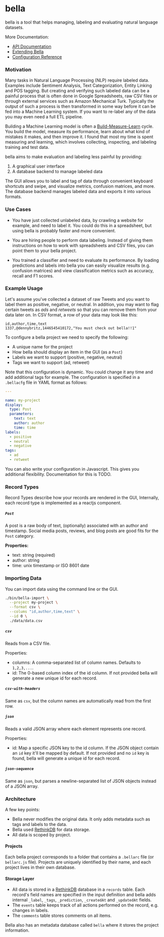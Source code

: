 # bella

bella is a tool that helps managing, labeling and evaluating natural language datasets.

More Documentation:

- [API Documentation](doc/api.md)
- [Extending Bella](doc/extending.md)
- [Configuration Reference](doc/configuration-reference.md)

### Motivation

Many tasks in Natural Language Processing (NLP) require labeled data. Examples include Sentiment Analysis, Text Categorization, Entity Linking and POS tagging. But creating and verifying such labeled data can be a painful process that is often done in Google Spreadsheets, raw CSV files or through external services such as Amazon Mechanical Turk. Typically the output of such a process is then transformed in some way before it can be fed into a Machine Learning system. If you want to re-label any of the data you may even need a full ETL pipeline.

Building a Machine Learning model is often a [Build-Measure-Learn](http://steveblank.com/2015/05/06/build-measure-learn-throw-things-against-the-wall-and-see-if-they-work/) cycle. You build the model, measure its performance, learn about what kind of mistakes it makes, and then improve it. I found that most my time is spent measuring and learning, which involves collecting, inspecting, and labeling training and test data.

bella aims to make evaluation and labeling less painful by providing: 

1. A graphical user interface
2. A database backend to manage labeled data

The GUI allows you to label and tag of data through convenient keyboard shortcuts and swipe, and visualize metrics, confusion matrices, and more. The database backend manages labeled data and exports it into various formats.

### Use Cases

- You have just collected unlabeled data, by crawling a website for example, and need to label it. You could do this in a spreadsheet, but using bella is probably faster and more convenient.

- You are hiring people to perform data labeling. Instead of giving them instructions on how to work with spreadsheets and CSV files, you can point them to your bella project.

- You trained a classifier and need to evaluate its performance. By loading predictions and labels into bella you can easily visualize results (e.g. confusion matrices) and view classification metrics such as accuracy, recall and F1 scores.

### Example Usage

Let's assume you've collected a dataset of raw Tweets and you want to label them as positive, negative, or neutral. In addition, you may want to flag certain tweets as  *ads* and *retweets* so that you can remove them from your data later on. In CSV format, a row of your data may look like this:

```
id,author,time,text
1337,@dennybritz,1446545410172,"You must check out bella!!1"
```

To configure a bella project we need to specify the following:

- A unique name for the project
- How bella should display an item in the GUI (as a `Post`)
- Labels we want to support (positive, negative, neutral)
- Tags we want to support (ad, retweet)

Note that this configuration is dynamic. You could change it any time and add additional tags for example. The configuration is specified in a `.bellacfg` file in YAML format as follows:

```yaml
---

name: my-project
display:
  type: Post
  parameters:
    text: text
    author: author
    time: time
labels: 
  - positive
  - neutral
  - negative
tags:
  - ad
  - retweet
```

You can also write your configuration in Javascript. This gives you additional flexibility. Documentation for this is TODO.


### Record Types

Record Types describe how your records are rendered in the GUI, Internally, each record type is implemented as a reactjs component.

##### `Post`

A post is a raw body of text, (optionally) associated with an author and timestamp. Social media posts, reviews, and blog posts are good fits for the `Post` category. 

**Properties:**

- text: string (required)
- author: string
- time: unix timestamp or ISO 8601 date


### Importing Data

You can import data using the command line or the GUI.


```bash
./bin/bella-import \
  --project my-project \
  --format csv \
  --colums "id,author,time,text" \
  --id 0 \ 
  ./data/data.csv
```

##### `csv`

Reads from a CSV file.

Properties:

- columns: A comma-separated list of column names. Defaults to `1,2,3,...`.
- id: The 0-based column index of the id column. If not provided bella will generate a new unique id for each record.


##### `csv-with-headers`

Same as `csv`, but the column names are automatically read from the first row.


##### `json`

Reads a valid JSON array where each element represents one record.

Properties:

- id: Map a specific JSON key to the id column. If the JSON object contain an `id` key it'll be mapped by default. If not provided and no `id` key is found, bella will generate a unique id for each record.

##### `json-sequence`

Same as `json`, but parses a newline-separated list of JSON objects instead of a JSON array.



### Architecture

A few key points:

- Bella never modifies the original data. It only adds metadata such as tags and labels to the data.
- Bella used [RethinkDB](http://rethinkdb.com/) for data storage.
- All data is scoped by project.

#### Projects

Each bella project corresponds to a folder that contains a `.bellarc` file (or `bellarc.js` file). Projects are uniquely identified by their name, and each project lives in their own database.

#### Storage Layer

- All data is stored in a [RethinkDB](http://rethinkdb.com/) database in a `records` table. Each record's field names are specified in the input definition and bella adds internal `_label`, `_tags`, `_prediction`, `_createdAt` and `_updatedAt` fields.
- The `events` table keeps track of all actions performed on the record, e.g. changes in labels.
- The `comments` table stores comments on all items.

Bella also has an metadata database called `bella` where it stores the project information.

